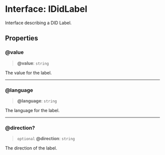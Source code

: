 # Interface: IDidLabel

Interface describing a DID Label.

## Properties

### @value

> **@value**: `string`

The value for the label.

***

### @language

> **@language**: `string`

The language for the label.

***

### @direction?

> `optional` **@direction**: `string`

The direction of the label.
